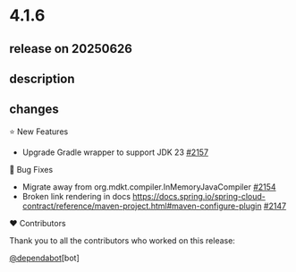 # 4.1.6

## release on 20250626

## description

## changes

⭐ New Features

* Upgrade Gradle wrapper to support JDK 23 <a href="https://github.com/spring-cloud/spring-cloud-contract/issues/2157" data-hovercard-type="issue" data-hovercard-url="/spring-cloud/spring-cloud-contract/issues/2157/hovercard">#2157</a>

🐞 Bug Fixes

* Migrate away from org.mdkt.compiler.InMemoryJavaCompiler <a href="https://github.com/spring-cloud/spring-cloud-contract/issues/2154" data-hovercard-type="issue" data-hovercard-url="/spring-cloud/spring-cloud-contract/issues/2154/hovercard">#2154</a>
* Broken link rendering in docs <a href="https://docs.spring.io/spring-cloud-contract/reference/maven-project.html#maven-configure-plugin" rel="nofollow">https://docs.spring.io/spring-cloud-contract/reference/maven-project.html#maven-configure-plugin</a> <a href="https://github.com/spring-cloud/spring-cloud-contract/issues/2147" data-hovercard-type="issue" data-hovercard-url="/spring-cloud/spring-cloud-contract/issues/2147/hovercard">#2147</a>

❤️ Contributors

Thank you to all the contributors who worked on this release:

<a class="user-mention notranslate" data-hovercard-type="organization" data-hovercard-url="/orgs/dependabot/hovercard" data-octo-click="hovercard-link-click" data-octo-dimensions="link_type:self" href="https://github.com/dependabot">@dependabot</a>[bot]

